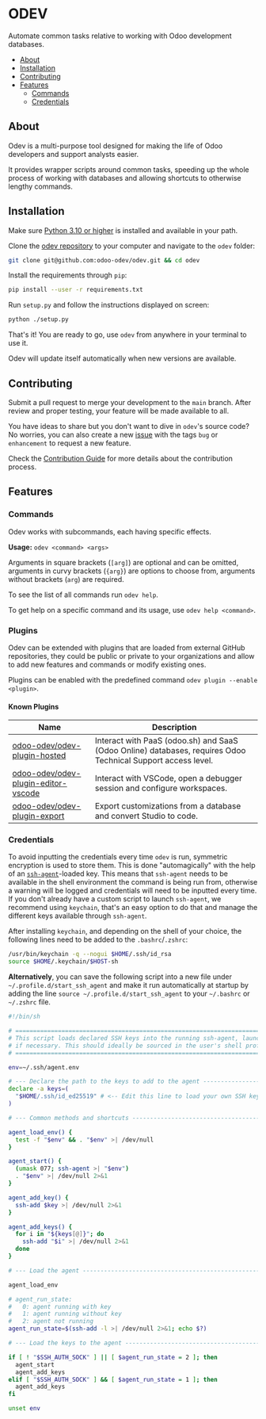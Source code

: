 # ODEV

Automate common tasks relative to working with Odoo development databases.

<!-- TOC depthFrom:2 -->

-   [About](#about)
-   [Installation](#installation)
-   [Contributing](#contributing)
-   [Features](#features)
    -   [Commands](#commands)
    -   [Credentials](#credentials)

<!-- /TOC -->

## About

Odev is a multi-purpose tool designed for making the life of Odoo developers and support analysts easier.

It provides wrapper scripts around common tasks, speeding up the whole process of working with databases and allowing
shortcuts to otherwise lengthy commands.

## Installation

Make sure [Python 3.10 or higher](https://www.python.org/downloads/) is installed and available in your path.

Clone the [odev repository](https://github.com/odoo-odev/odev) to your computer and navigate to the `odev` folder:

```sh
git clone git@github.com:odoo-odev/odev.git && cd odev
```

Install the requirements through `pip`:

```sh
pip install --user -r requirements.txt
```

Run `setup.py` and follow the instructions displayed on screen:

```sh
python ./setup.py
```

That's it! You are ready to go, use `odev` from anywhere in your terminal to use it.

Odev will update itself automatically when new versions are available.

## Contributing

Submit a pull request to merge your development to the `main` branch. After review and proper testing, your feature will
be made available to all.

You have ideas to share but you don't want to dive in `odev`'s source code? No worries, you can also create a new
[issue](https://github.com/odoo-odev/odev/issues/new/choose) with the tags `bug` or `enhancement` to request a new
feature.

Check the [Contribution Guide](./docs/CONTRIBUTING.md) for more details about the contribution process.

## Features

### Commands

Odev works with subcommands, each having specific effects.

**Usage:** `odev <command> <args>`

Arguments in square brackets (`[arg]`) are optional and can be omitted, arguments in curvy brackets (`{arg}`) are
options to choose from, arguments without brackets (`arg`) are required.

To see the list of all commands run `odev help`.

To get help on a specific command and its usage, use `odev help <command>`.

### Plugins

Odev can be extended with plugins that are loaded from external GitHub repositories, they could be public or private to
your organizations and allow to add new features and commands or modify existing ones.

Plugins can be enabled with the predefined command `odev plugin --enable <plugin>`.

#### Known Plugins

| Name                                                                                          | Description                                                                                                  |
| --------------------------------------------------------------------------------------------- | ------------------------------------------------------------------------------------------------------------ |
| [odoo-odev/odev-plugin-hosted](https://github.com/odoo-odev/odev-plugin-hosted)               | Interact with PaaS (odoo.sh) and SaaS (Odoo Online) databases, requires Odoo Technical Support access level. |
| [odoo-odev/odev-plugin-editor-vscode](https://github.com/odoo-odev/odev-plugin-editor-vscode) | Interact with VSCode, open a debugger session and configure workspaces.                                      |
| [odoo-odev/odev-plugin-export](https://github.com/odoo-odev/odev-plugin-export)               | Export customizations from a database and convert Studio to code.                                            |

### Credentials

To avoid inputting the credentials every time `odev` is run, symmetric encryption is used to store them. This is done
"automagically" with the help of an [`ssh-agent`](https://esc.sh/blog/ssh-agent-windows10-wsl2/)-loaded key. This means
that `ssh-agent` needs to be available in the shell environment the command is being run from, otherwise a warning will
be logged and credentials will need to be inputted every time. If you don't already have a custom script to launch
`ssh-agent`, we recommend using `keychain`, that's an easy option to do that and manage the different keys available
through `ssh-agent`.

After installing `keychain`, and depending on the shell of your choice, the following lines need to be added to the
`.bashrc`/`.zshrc`:

```sh
/usr/bin/keychain -q --nogui $HOME/.ssh/id_rsa
source $HOME/.keychain/$HOST-sh
```

**Alternatively**, you can save the following script into a new file under `~/.profile.d/start_ssh_agent` and make it
run automatically at startup by adding the line `source ~/.profile.d/start_ssh_agent` to your `~/.bashrc` or `~/.zshrc`
file.

```sh
#!/bin/sh

# ==============================================================================
# This script loads declared SSH keys into the running ssh-agent, launching it
# if necessary. This should ideally be sourced in the user's shell profile.
# ==============================================================================

env=~/.ssh/agent.env

# --- Declare the path to the keys to add to the agent -------------------------
declare -a keys=(
  "$HOME/.ssh/id_ed25519" # <-- Edit this line to load your own SSH key(s)
)

# --- Common methods and shortcuts ---------------------------------------------

agent_load_env() {
  test -f "$env" && . "$env" >| /dev/null
}

agent_start() {
  (umask 077; ssh-agent >| "$env")
  . "$env" >| /dev/null 2>&1
}

agent_add_key() {
  ssh-add $key >| /dev/null 2>&1
}

agent_add_keys() {
  for i in "${keys[@]}"; do
    ssh-add "$i" >| /dev/null 2>&1
  done
}

# --- Load the agent -----------------------------------------------------------

agent_load_env

# agent_run_state:
#   0: agent running with key
#   1: agent running without key
#   2: agent not running
agent_run_state=$(ssh-add -l >| /dev/null 2>&1; echo $?)

# --- Load the keys to the agent -----------------------------------------------

if [ ! "$SSH_AUTH_SOCK" ] || [ $agent_run_state = 2 ]; then
  agent_start
  agent_add_keys
elif [ "$SSH_AUTH_SOCK" ] && [ $agent_run_state = 1 ]; then
  agent_add_keys
fi

unset env

```
